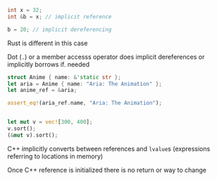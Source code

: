 
```c++
int x = 32;
int &b = x; // implicit reference

b = 20; // implicit dereferencing
```

Rust is different in this case 

Dot (`.`) or a member accesss operator does implicit dereferences or implicitly borrows if. needed 
```rust
struct Anime { name: &'static str };
let aria = Anime { name: "Aria: The Animation" };
let anime_ref = &aria;

assert_eq!(aria_ref.name, "Aria: The Animation");


let mut v = vec![300, 400];
v.sort();
(&mut v).sort();

```


C++ implicitly converts between references and `lvalue`s (expressions referring to locations in memory)

Once C++ reference is initialized there is no return or way to change